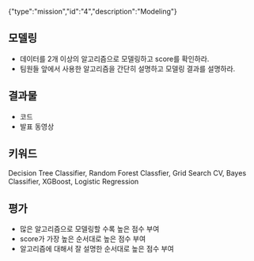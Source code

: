 {"type":"mission","id":"4","description":"Modeling"}
## 모델링 
* 데이터를 2개 이상의 알고리즘으로 모델링하고 score를 확인하라. 
* 팀원들 앞에서 사용한 알고리즘을 간단히 설명하고 모델링 결과를 설명하라.

## 결과물
* 코드
* 발표 동영상

## 키워드
Decision Tree Classifier, Random Forest Classfier, Grid Search CV, Bayes Classifier, XGBoost, Logistic Regression

## 평가
* 많은 알고리즘으로 모델링할 수록 높은 점수 부여
* score가 가장 높은 순서대로 높은 점수 부여
* 알고리즘에 대해서 잘 설명한 순서대로 높은 점수 부여

 
